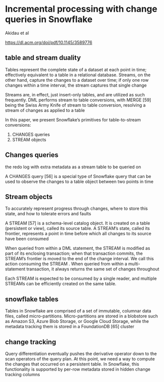 
# Incremental processing with change queries in Snowflake

Akidau et al

https://dl.acm.org/doi/pdf/10.1145/3589776

## table and stream duality

Tables represent the complete state of a dataset at each point in time; effectively equivalent
to a table in a relational database. Streams, on the other hand, capture the changes to a dataset
over time; if only one row changes within a time interval, the stream captures that single change

Streams are, in effect, just insert-only tables, and are utilized as such frequently. DML performs stream to table
conversions, with MERGE [59] being the Swiss Army Knife of stream to table conversion, resolving
a stream of changes as applied to a table


In this paper, we present Snowflake’s primitives for table-to-stream conversions: 
1. CHANGES queries
2. STREAM objects


## Changes queries

the redo log with extra metadata as a stream table to be queried on

A CHANGES query [56] is a special type of Snowflake query that can be used to observe the changes
to a table object between two points in time

## Stream objects

To accurately represent progress through changes, where to store this state, and how to tolerate errors and faults

A STREAM [57] is a schema-level catalog object. It is created on a table (persistent or view), called
its source table. A STREAM’s state, called its frontier, represents a point in time before which all
changes to its source have been consumed

When queried from within a DML statement, the STREAM is modified as part of its enclosing transaction; when that transaction
commits, the STREAM’s frontier is moved to the end of the change interval. We call this action
consuming the STREAM . When queried from within a multi-statement transaction, it always returns
the same set of changes throughout

Each STREAM is expected to be consumed by a single reader, and multiple
STREAMs can be efficiently created on the same table.

## snowflake tables

Tables in Snowflake are comprised of a set of immutable, columnar
data files, called micro-partitions. Micro-partitions are stored in a blobstore such as Amazon S3,
Azure Blob Storage, or Google Cloud Storage, while the metadata tracking them is stored in a
FoundationDB [65] cluster

## change tracking

Query differentiation eventually pushes the derivative operator down to
the scan operators of the query plan. At this point, we need a way to compute the changes that
occurred on a persistent table. In Snowflake, this functionality is supported by per-row metadata
stored in hidden change tracking columns

